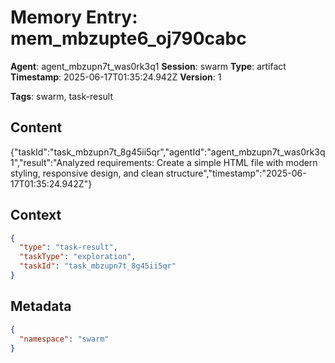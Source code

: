 # Memory Entry: mem_mbzupte6_oj790cabc

**Agent**: agent_mbzupn7t_was0rk3q1
**Session**: swarm
**Type**: artifact
**Timestamp**: 2025-06-17T01:35:24.942Z
**Version**: 1

**Tags**: swarm, task-result

## Content

{"taskId":"task_mbzupn7t_8g45ii5qr","agentId":"agent_mbzupn7t_was0rk3q1","result":"Analyzed requirements: Create a simple HTML file with modern styling, responsive design, and clean structure","timestamp":"2025-06-17T01:35:24.942Z"}

## Context

```json
{
  "type": "task-result",
  "taskType": "exploration",
  "taskId": "task_mbzupn7t_8g45ii5qr"
}
```

## Metadata

```json
{
  "namespace": "swarm"
}
```
